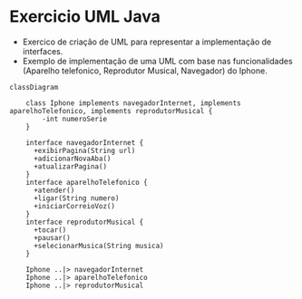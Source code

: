 
# Exercicio UML Java

- Exercico de criação de UML para representar a implementação de interfaces.
- Exemplo de implementação de uma UML com base nas funcionalidades (Aparelho telefonico, Reprodutor Musical, Navegador) do Iphone.

```mermaid
classDiagram
    
    class Iphone implements navegadorInternet, implements aparelhoTelefonico, implements reprodutorMusical {
        -int numeroSerie
    } 
    
    interface navegadorInternet {
      +exibirPagina(String url)
      +adicionarNovaAba()
      +atualizarPagina()
    }
    interface aparelhoTelefonico {
      +atender()
      +ligar(String numero)
      +iniciarCorreioVoz()
    }
    interface reprodutorMusical {
      +tocar()
      +pausar()
      +selecionarMusica(String musica)
    }

    Iphone ..|> navegadorInternet
    Iphone ..|> aparelhoTelefonico
    Iphone ..|> reprodutorMusical
